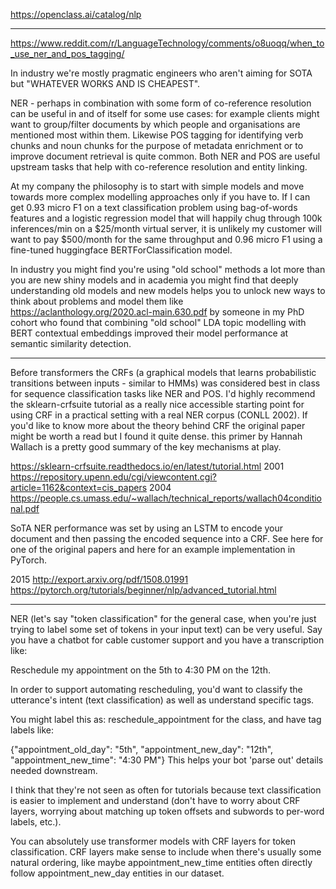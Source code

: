 https://openclass.ai/catalog/nlp

- - -

https://www.reddit.com/r/LanguageTechnology/comments/o8uoqq/when_to_use_ner_and_pos_tagging/

In industry we're mostly pragmatic engineers who aren't aiming for SOTA but "WHATEVER WORKS AND IS CHEAPEST".

NER - perhaps in combination with some form of co-reference resolution can be useful in and of itself for some use cases: for example clients might want to group/filter documents by which people and organisations are mentioned most within them. Likewise POS tagging for identifying verb chunks and noun chunks for the purpose of metadata enrichment or to improve document retrieval is quite common. Both NER and POS are useful upstream tasks that help with co-reference resolution and entity linking.

At my company the philosophy is to start with simple models and move towards more complex modelling approaches only if you have to. If I can get 0.93 micro F1 on a text classification problem using bag-of-words features and a logistic regression model that will happily chug through 100k inferences/min on a $25/month virtual server, it is unlikely my customer will want to pay $500/month for the same throughput and 0.96 micro F1 using a fine-tuned huggingface BERTForClassification model.

In industry you might find you're using "old school" methods a lot more than you are new shiny models and in academia you might find that deeply understanding old models and new models helps you to unlock new ways to think about problems and model them like https://aclanthology.org/2020.acl-main.630.pdf by someone in my PhD cohort who found that combining "old school" LDA topic modelling with BERT contextual embeddings improved their model performance at semantic similarity detection.

- - -

Before transformers the CRFs (a graphical models that learns probabilistic transitions between inputs - similar to HMMs) was considered best in class for sequence classification tasks like NER and POS. I'd highly recommend the sklearn-crfsuite tutorial as a really nice accessible starting point for using CRF in a practical setting with a real NER corpus (CONLL 2002). If you'd like to know more about the theory behind CRF the original paper might be worth a read but I found it quite dense. this primer by Hannah Wallach is a pretty good summary of the key mechanisms at play.

https://sklearn-crfsuite.readthedocs.io/en/latest/tutorial.html
2001 https://repository.upenn.edu/cgi/viewcontent.cgi?article=1162&context=cis_papers
2004 https://people.cs.umass.edu/~wallach/technical_reports/wallach04conditional.pdf


SoTA NER performance was set by using an LSTM to encode your document and then passing the encoded sequence into a CRF. See here for one of the original papers and here for an example implementation in PyTorch.

2015 http://export.arxiv.org/pdf/1508.01991
https://pytorch.org/tutorials/beginner/nlp/advanced_tutorial.html

- - -

NER (let's say "token classification" for the general case, when you're just trying to label some set of tokens in your input text) can be very useful. Say you have a chatbot for cable customer support and you have a transcription like:

Reschedule my appointment on the 5th to 4:30 PM on the 12th.

In order to support automating rescheduling, you'd want to classify the utterance's intent (text classification) as well as understand specific tags.

You might label this as: reschedule_appointment for the class, and have tag labels like:

{"appointment_old_day": "5th", 
"appointment_new_day": "12th",
"appointment_new_time": "4:30 PM"}
This helps your bot 'parse out' details needed downstream.

I think that they're not seen as often for tutorials because text classification is easier to implement and understand (don't have to worry about CRF layers, worrying about matching up token offsets and subwords to per-word labels, etc.).

You can absolutely use transformer models with CRF layers for token classification. CRF layers make sense to include when there's usually some natural ordering, like maybe appointment_new_time entities often directly follow appointment_new_day entities in our dataset.


